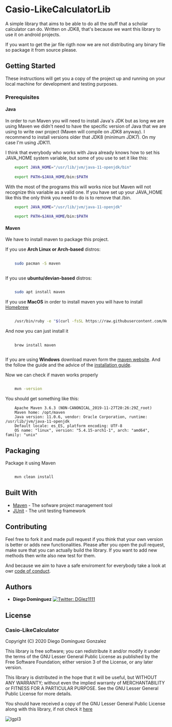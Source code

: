 # Casio-LikeCalculatorLib

A simple library that aims to be able to do all the stuff that a scholar calculator can do. Written on JDK8, that's because 
we want this library to use it on android projects.

If you want to get the jar file rigth now we are not distributing any binary file so package it from source please.

## Getting Started

These instructions will get you a copy of the project up and running on your local machine for development and testing purposes.

### Prerequisites

#### Java

In order to run Maven you will need to install Java's JDK but as long we are using Maven we didn't need to have the
specific version of Java that we are using to write owr project (Maven will compile on JDK8 anyway). I recommend to install versions older 
that JDK8 (minimum JDK7). On my case I'm using JDK11.

I think that everybody who works with Java already knows how to set his JAVA_HOME system variable, but some of you use to set it like this:

```bash
    export JAVA_HOME="/usr/lib/jvm/java-11-openjdk/bin"
    
    export PATH=$JAVA_HOME/bin:$PATH

```

With the most of the programs this will works nice but Maven will not recognize this variable as a valid one. If you have set up
your JAVA_HOME like this the only think you need to do is to remove that /bin. 

```bash
    export JAVA_HOME="/usr/lib/jvm/java-11-openjdk"
    
    export PATH=$JAVA_HOME/bin:$PATH

```

#### Maven

We have to install maven to package this project.

If you use **Arch Linux or Arch-based** distros:
```bash
	
	sudo pacman -S maven
	
```
If you use **ubuntu/devian-based** distros:

```bash

    sudo apt install maven

```
If you use **MacOS** in order to install maven you will have to install [Homebrew](https://brew.sh/)

```bash

    /usr/bin/ruby -e "$(curl -fsSL https://raw.githubusercontent.com/Homebrew/install/master/install)"

```
And now you can just install it 

```bash
    
    brew install maven
    
```
If you are using **Windows** download maven form the [maven website](http://maven.apache.org/download.cgi). And the follow the
guide and the advice of the [installation guide](http://maven.apache.org/install.html).



Now we can check if maven works properly

```bash

	mvn -version

```

You should get something like this:

```
	Apache Maven 3.6.3 (NON-CANONICAL_2019-11-27T20:26:29Z_root)
	Maven home: /opt/maven
	Java version: 11.0.6, vendor: Oracle Corporation, runtime: /usr/lib/jvm/java-11-openjdk
	Default locale: es_ES, platform encoding: UTF-8
	OS name: "linux", version: "5.4.15-arch1-1", arch: "amd64", family: "unix"

```
## Packaging

Package it using Maven

```bash

    mvn clean install

```
## Built With

* [Maven](https://maven.apache.org/) - The sofware project management tool
* [JUnit](https://junit.org/junit4/) - The unit testing framework

## Contributing

Feel free to fork it and made pull request if you think that your own version is better or adds new functionalities. 
Please after you open the pull request, make sure that you can actually build the library. If you want to add new methods then write also new test for them. 

And because we aim to have a safe enviroment for everybody take a look at owr [code of conduct](CODE_OF_CONDUCT.md).


## Authors

* **Diego Dominguez**   <a href="https://twitter.com/DGlez1111" target="_blank">
    <img alt="Twitter: DGlez1111" src="https://img.shields.io/twitter/follow/DGlez1111.svg?style=social" />
  </a>

## License

### Casio-LikeCalculator

Copyright (C) 2020 Diego Dominguez Gonzalez

This library is free software; you can redistribute it and/or modify it under the terms of the GNU Lesser General Public License 
as published by the Free Software Foundation; either version 3 of the License, or any later version.

This library is distributed in the hope that it will be useful,
but WITHOUT ANY WARRANTY; without even the implied warranty of
MERCHANTABILITY or FITNESS FOR A PARTICULAR PURPOSE. See the GNU
Lesser General Public License for more details.

You should have received a copy of the GNU Lesser General Public
License along with this library, if not check it [here](https://www.gnu.org/licenses/lgpl-3.0.txt) 

![lgpl3](https://www.gnu.org/graphics/lgplv3-with-text-154x68.png)

